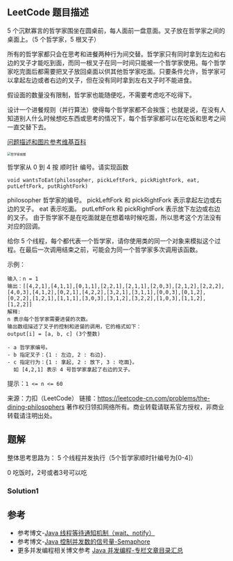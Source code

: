 ## LeetCode 题目描述

5 个沉默寡言的哲学家围坐在圆桌前，每人面前一盘意面。叉子放在哲学家之间的桌面上。（5 个哲学家，5 根叉子）

所有的哲学家都只会在思考和进餐两种行为间交替。哲学家只有同时拿到左边和右边的叉子才能吃到面，而同一根叉子在同一时间只能被一个哲学家使用。每个哲学家吃完面后都需要把叉子放回桌面以供其他哲学家吃面。只要条件允许，哲学家可以拿起左边或者右边的叉子，但在没有同时拿到左右叉子时不能进食。

假设面的数量没有限制，哲学家也能随便吃，不需要考虑吃不吃得下。

设计一个进餐规则（并行算法）使得每个哲学家都不会挨饿；也就是说，在没有人知道别人什么时候想吃东西或思考的情况下，每个哲学家都可以在吃饭和思考之间一直交替下去。

[问题描述和图片参考维基百科](https://en.wikipedia.org/wiki/Dining_philosophers_problem)

<img src="https://ipic-review-notes.oss-cn-beijing.aliyuncs.com/2020-02-06-%E5%93%B2%E5%AD%A6%E5%AE%B6%E5%B0%B1%E9%A4%90.jpeg" alt="哲学家就餐" style="zoom:50%;" />

哲学家从 0 到 4 按 顺时针 编号。请实现函数 

`void wantsToEat(philosopher, pickLeftFork, pickRightFork, eat, putLeftFork, putRightFork)`

philosopher 哲学家的编号。
pickLeftFork 和 pickRightFork 表示拿起左边或右边的叉子。
eat 表示吃面。
putLeftFork 和 pickRightFork 表示放下左边或右边的叉子。
由于哲学家不是在吃面就是在想着啥时候吃面，所以思考这个方法没有对应的回调。

给你 5 个线程，每个都代表一个哲学家，请你使用类的同一个对象来模拟这个过程。在最后一次调用结束之前，可能会为同一个哲学家多次调用该函数。

示例：

```
输入：n = 1
输出：[[4,2,1],[4,1,1],[0,1,1],[2,2,1],[2,1,1],[2,0,3],[2,1,2],[2,2,2],[4,0,3],[4,1,2],[0,2,1],[4,2,2],[3,2,1],[3,1,1],[0,0,3],[0,1,2],[0,2,2],[1,2,1],[1,1,1],[3,0,3],[3,1,2],[3,2,2],[1,0,3],[1,1,2],[1,2,2]]
解释:
n 表示每个哲学家需要进餐的次数。
输出数组描述了叉子的控制和进餐的调用，它的格式如下：
output[i] = [a, b, c] (3个整数)

- a 哲学家编号。
- b 指定叉子：{1 : 左边, 2 : 右边}.
- c 指定行为：{1 : 拿起, 2 : 放下, 3 : 吃面}。
  如 [4,2,1] 表示 4 号哲学家拿起了右边的叉子。
```
提示：`1 <= n <= 60`

来源：力扣（LeetCode）
链接：https://leetcode-cn.com/problems/the-dining-philosophers
著作权归领扣网络所有。商业转载请联系官方授权，非商业转载请注明出处。

## 题解

整体思考思路为：
5 个线程并发执行（5个哲学家顺时针编号为[0-4]）

0 吃饭时，2号或者3号可以吃

### Solution1

## 参考

- 参考博文-[Java 线程等待通知机制（wait、notify）](https://gourderwa.blog.csdn.net/article/details/103619528)
- 参考博文-[Java 控制并发数的信号量-Semaphore](https://gourderwa.blog.csdn.net/article/details/103726711)
- 更多并发编程相关博文参考 [Java 并发编程-专栏文章目录汇总 ](https://blog.csdn.net/xiaohulunb/article/details/103594468)